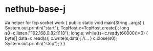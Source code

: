 # nethub-base-j
#a helper for tcp socket work
{
	public static void main(String...args) {
			System.out.println("start");
			TcpHost c=TcpHost.create();
			long s0=c.listen("192.168.0.82:1118");
			long s;
			while((s=c.ready(60000))>0) {
				byte[] data=c.read(s);
				c.write(s,data);
	      //...
			}
			c.close(s0);
			System.out.println("stop");
	}
}
